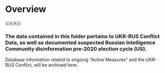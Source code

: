 # Overview
🇺🇦🇷🇺
### The data contained in this folder pertains to UKR-RUS Conflict Data, as well as documented suspected Russian Intelligence Community disinformation pre-2020 election cycle (US).
Database information related to ongoing "Active Measures" and the UKR-RUS Conflict, will be archived here.
